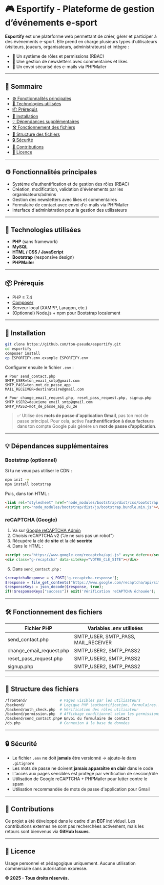 
# 🎮 Esportify - Plateforme de gestion d’événements e-sport

**Esportify** est une plateforme web permettant de créer, gérer et participer à des événements e-sport.
Elle prend en charge plusieurs types d’utilisateurs (visiteurs, joueurs, organisateurs, administrateurs) et intègre :

- 🔐 Un système de rôles et permissions (RBAC)
- 📰 Une gestion de newsletters avec commentaires et likes
- 📧 Un envoi sécurisé des e-mails via PHPMailer

---

## 🔧 Sommaire

- [⚙️ Fonctionnalités principales](#⚙️-fonctionnalités-principales)
- [🧰 Technologies utilisées](#-technologies-utilisées)
- [📦 Prérequis](#-prérequis)
- [🚀 Installation](#-installation)
- [💡 Dépendances supplémentaires](#-dépendances-supplémentaires)
- [🛠 Fonctionnement des fichiers](#-fonctionnement-des-fichiers)
- [📁 Structure des fichiers](#-structure-des-fichiers)
- [🔒 Sécurité](#-sécurité)
- [🤝 Contributions](#-contributions)
- [📄 Licence](#-licence)

---

## ⚙️ Fonctionnalités principales

- Système d'authentification et de gestion des rôles (RBAC)
- Création, modification, validation d'événements par les organisateurs/admins
- Gestion des newsletters avec likes et commentaires
- Formulaire de contact avec envoi d'e-mails via PHPMailer
- Interface d'administration pour la gestion des utilisateurs

---

## 🧰 Technologies utilisées

- **PHP** (sans framework)
- **MySQL**
- **HTML / CSS / JavaScript**
- **Bootstrap** (responsive design)
- **PHPMailer**

---

## 📦 Prérequis

- PHP ≥ 7.4
- [Composer](https://getcomposer.org/)
- Serveur local (XAMPP, Laragon, etc.)
- (Optionnel) Node.js + npm pour Bootstrap localement

---

## 🚀 Installation

```bash
git clone https://github.com/ton-pseudo/esportify.git
cd esportify
composer install
cp ESPORTIFY.env.example ESPORTIFY.env
```

Configurer ensuite le fichier `.env` :

```env
# Pour send_contact.php
SMTP_USER=ton_email_smtp@gmail.com
SMTP_PASS=ton_mot_de_passe_app
MAIL_RECEIVER=destinataire@gmail.com

# Pour change_email_request.php, reset_pass_request.php, signup.php
SMTP_USER2=deuxieme_email_smtp@gmail.com
SMTP_PASS2=mot_de_passe_app_du_2e
```

> ✅ Utilise des **mots de passe d'application Gmail**, pas ton mot de passe principal. 
> Pour cela, active l’**authentification à deux facteurs** dans ton compte Google puis génère un **mot de passe d’application**.

---

## 💡 Dépendances supplémentaires

### Bootstrap (optionnel)

Si tu ne veux pas utiliser le CDN :

```bash
npm init -y
npm install bootstrap
```

Puis, dans ton HTML :

```html
<link rel="stylesheet" href="node_modules/bootstrap/dist/css/bootstrap.min.css">
<script src="node_modules/bootstrap/dist/js/bootstrap.bundle.min.js"></script>
```

### reCAPTCHA (Google)

1. Va sur [Google reCAPTCHA Admin](https://www.google.com/recaptcha/admin)
2. Choisis reCAPTCHA v2 ("Je ne suis pas un robot")
3. Récupère la clé de **site** et la clé **secrète**
4. Dans le HTML :

```html
<script src="https://www.google.com/recaptcha/api.js" async defer></script>
<div class="g-recaptcha" data-sitekey="VOTRE_CLÉ_SITE"></div>
```

5. Dans `send_contact.php` :

```php
$recaptchaResponse = $_POST['g-recaptcha-response'];
$response = file_get_contents("https://www.google.com/recaptcha/api/siteverify?secret=VOTRE_CLÉ_SECRÈTE&response=$recaptchaResponse");
$responseKeys = json_decode($response, true);
if(!$responseKeys["success"]) exit('Vérification reCAPTCHA échouée');
```

---

## 🛠 Fonctionnement des fichiers

| Fichier PHP                | Variables .env utilisées               |
| -------------------------- | -------------------------------------- |
| send_contact.php           | SMTP_USER, SMTP_PASS, MAIL_RECEIVER    |
| change_email_request.php   | SMTP_USER2, SMTP_PASS2                 |
| reset_pass_request.php     | SMTP_USER2, SMTP_PASS2                 |
| signup.php                 | SMTP_USER2, SMTP_PASS2                 |

---

## 📁 Structure des fichiers

```bash
/frontend/               # Pages visibles par les utilisateurs
/backend/                # Logique PHP (authentification, formulaires...)
/backend/auth_check.php  # Vérification des rôles utilisateur
/backend/permission.php  # Affichage conditionnel selon les permissions
/backend/send_contact.php# Envoi du formulaire de contact
/db.php                  # Connexion à la base de données
```

---

## 🔒 Sécurité

- Le fichier `.env` ne doit **jamais** être versionné → ajoute-le dans `.gitignore`
- Les mots de passe ne doivent **jamais apparaître en clair** dans le code
- L'accès aux pages sensibles est protégé par vérification de session/rôle
- Utilisation de Google reCAPTCHA + PHPMailer pour lutter contre le spam
- Utilisation recommandée de mots de passe d'application pour Gmail

---

## 🤝 Contributions

Ce projet a été développé dans le cadre d'un **ECF** individuel.
Les contributions externes ne sont pas recherchées activement, mais les retours sont bienvenus via **GitHub Issues**.

---

## 📄 Licence

Usage personnel et pédagogique uniquement.
Aucune utilisation commerciale sans autorisation expresse.

**© 2025 - Tous droits réservés.**
